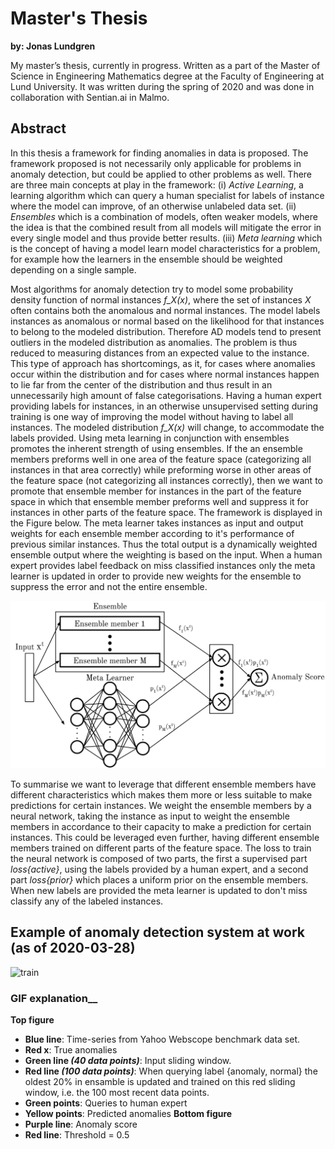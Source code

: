 # Master's Thesis
__by: Jonas Lundgren__

My master’s thesis, currently in progress. Written as a part of the Master of Science in Engineering Mathematics degree at the Faculty of Engineering at Lund University.  It was written during the spring of 2020 and was done in collaboration with Sentian.ai in Malmo.

## Abstract

In this thesis a framework for finding anomalies in data is proposed. The framework proposed is not necessarily only applicable for problems in anomaly detection, but could be applied to other problems as well. There are three main concepts at play in the framework: (i) _Active Learning_, a learning algorithm which can query a human specialist for labels of instance where the model can improve, of an otherwise unlabeled data set. (ii) _Ensembles_ which is a combination of models, often weaker models, where the idea is that the combined result from all models will mitigate the error in every single model and thus provide better results. (iii) _Meta learning_ which is the concept of having a model learn model characteristics for a problem, for example how the learners in the ensemble should be weighted depending on a single sample. 

Most algorithms for anomaly detection try to model some probability density function of normal instances _f_X(x)_, where the set of instances _X_ often contains both the anomalous and normal instances. The model labels instances as anomalous or normal based on the likelihood for that instances to belong to the modeled distribution. Therefore AD models tend to present outliers in the modeled distribution as anomalies. The problem is thus reduced to measuring distances from an expected value to the instance. This type of approach has shortcomings, as it, for cases where anomalies occur within the distribution and for cases where normal instances happen to lie far from the center of the distribution and thus result in an unnecessarily high amount of false categorisations. Having a human expert providing labels for instances, in an otherwise unsupervised setting during training is one way of improving the model without having to label all instances. The modeled distribution _f_X(x)_ will change, to accommodate the labels provided. Using meta learning in conjunction with ensembles promotes the inherent strength of using ensembles. If the an ensemble members preforms well in one area of the feature space (categorizing all instances in that area correctly) while preforming worse in other areas of the feature space (not categorizing all instances correctly), then we want to promote that ensemble member for instances in the part of the feature space in which that ensemble member preforms well and suppress it for instances in other parts of the feature space. The framework is displayed in the Figure below. The meta learner takes instances as input and output weights for each ensemble member according to it's performance of previous similar instances. Thus the total output is a dynamically weighted ensemble output where the weighting is based on the input. When a human expert provides label feedback on miss classified instances only the meta learner is updated in order to provide new weights for the ensemble to suppress the error and not the entire ensemble. 

![framework](figures/framework.png)

To summarise we want to leverage that different ensemble members have different characteristics which makes them more or less suitable to make predictions for certain instances. We weight the ensemble members by a neural network, taking the instance as input to weight the ensemble members in accordance to their capacity to make a prediction for certain instances. This could be leveraged even further, having different ensemble members trained on different parts of the feature space. The loss to train the neural network is composed of two parts, the first a supervised part _loss{active}_, using the labels provided by a human expert, and a second part _loss{prior}_ which places a uniform prior on the ensemble members. When new labels are provided the meta learner is updated to don't miss classify any of the labeled instances.  

## Example of anomaly detection system at work (as of 2020-03-28)
![train](figures/train.gif)

### GIF explanation__
__Top figure__
- __Blue line__: Time-series from Yahoo Webscope benchmark data set.
- __Red x__: True anomalies
- __Green line _(40 data points)___: Input sliding window.
- __Red line _(100 data points)___: When querying label {anomaly, normal} the oldest 20% in ensamble is updated and trained on this red sliding window, i.e. the 100 most recent data points.
- __Green points__: Queries to human expert
- __Yellow points__: Predicted anomalies
__Bottom figure__
- __Purple line__: Anomaly score
- __Red line__: Threshold = 0.5

